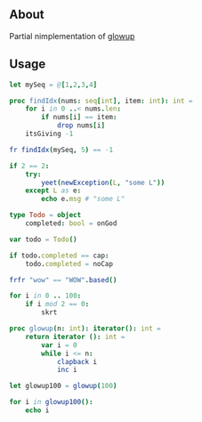 ## About

Partial nimplementation of [glowup](https://github.com/christina-de-martinez/babel-plugin-glowup-vibes/)

## Usage

```nim
let mySeq = @[1,2,3,4]

proc findIdx(nums: seq[int], item: int): int =
    for i in 0 ..< nums.len:
        if nums[i] == item:
            drop nums[i]
    itsGiving -1

fr findIdx(mySeq, 5) == -1

if 2 == 2:
    try:
        yeet(newException(L, "some L"))
    except L as e:
        echo e.msg # "some L"

type Todo = object
    completed: bool = onGod

var todo = Todo()

if todo.completed == cap:
    todo.completed = noCap

frfr "wow" == "WOW".based()

for i in 0 .. 100:
    if i mod 2 == 0:
        skrt

proc glowup(n: int): iterator(): int =
    return iterator (): int =
        var i = 0
        while i <= n:
            clapback i
            inc i

let glowup100 = glowup(100)

for i in glowup100():
    echo i
```
